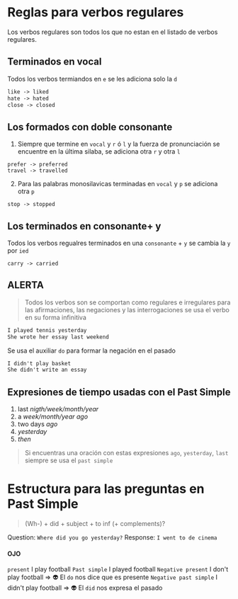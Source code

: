 # Reglas para verbos regulares

Los verbos regulares son todos los que no estan en el listado de verbos regulares.

## Terminados en vocal

Todos los verbos termiandos en `e` se les adiciona solo la `d`
``` txt
like -> liked
hate -> hated
close -> closed
```

## Los formados con doble consonante

1. Siempre que termine en `vocal` y `r` ó `l` y la fuerza de pronunciación se encuentre en la última silaba, se adiciona otra `r` y otra `l`

```
prefer -> preferred
travel -> travelled
```

2. Para las palabras monosilavicas terminadas en `vocal` y `p` se adiciona otra `p`

```
stop -> stopped
```

## Los terminados en consonante+ y

Todos los verbos regualres terminados en una `consonante` + `y` se cambia la `y` por `ied`

```
carry -> carried
```

## ALERTA
>Todos los verbos son se comportan como regulares e irregulares para las afirmaciones, las negaciones y las interrogaciones se usa el verbo en su forma infinitiva
```txt
I played tennis yesterday
She wrote her essay last weekend
```

Se usa el auxiliar `do` para formar la negación en el pasado
```txt
I didn't play basket
She didn't write an essay
```

## Expresiones de tiempo usadas con el Past Simple

1. last *nigth/week/month/year*
2. a *week/month/year ago*
3. two days *ago*
4. *yesterday*
5. *then*


> Si encuentras una oración con estas expresiones `ago`, `yesterday`, `last` siempre se usa el `past simple`

# Estructura para las preguntas en Past Simple

> (Wh-) + did + subject + to inf (+ complements)?

Question: `Where did you go yesterday?` 
Response:  `I went to de cinema`


#### OJO
`present` I play football
`Past simple` I played football
`Negative present` I don't play football => :alien: El `do` nos dice que es presente
`Negative past simple` I didn't play football => :alien: El `did` nos expresa el pasado

